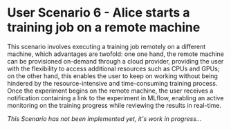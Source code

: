 # User Scenario 6 - Alice starts a training job on a remote machine

This scenario involves executing a training job remotely on a different machine, which advantages are twofold: one one hand, the remote machine can be provisioned on-demand through a cloud provider, providing the user with the flexibility to access additional resources such as CPUs and GPUs; on the other hand, this enables the user to keep on working without being hindered by the resource-intensive and time-consuming training process. Once the experiment begins on the remote machine, the user receives a notification containing a link to the experiment in MLflow, enabling an active monitoring on the training progress while reviewing the results in real-time. 

*This Scenario has not been implemented yet, it's work in progress...*